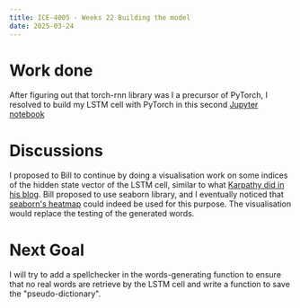 ```yaml
---
title: ICE-4005 - Weeks 22 Building the model
date: 2025-03-24
---
```

# Work done

After figuring out that torch-rnn library was I a precursor of PyTorch, I resolved to build my LSTM cell with PyTorch in this second [Jupyter notebook](https://github.com/Oktogazh/sudogen/blob/master/2%20Training.ipynb)

# Discussions
I proposed to Bill to continue by doing a visualisation work on some indices of the hidden state vector of the LSTM cell, similar to what [Karpathy did in his blog](https://karpathy.github.io/2015/05/21/rnn-effectiveness/#visualizing-the-predictions-and-the-neuron-firings-in-the-rnn). Bill proposed to use seaborn library, and I eventually noticed that [seaborn's heatmap](https://seaborn.pydata.org/examples/spreadsheet_heatmap.html) could indeed be used for this purpose. The visualisation would replace the testing of the generated words.

# Next Goal
I will try to add a spellchecker in the words-generating function to ensure that no real words are retrieve by the LSTM cell and write a function to save the "pseudo-dictionary".